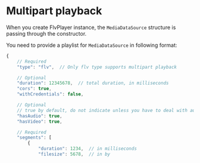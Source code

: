 
Multipart playback
==================
When you create FlvPlayer instance, the `MediaDataSource` structure is passing through the constructor.

You need to provide a playlist for `MediaDataSource` in following format:

```js
{
    // Required
    "type": "flv",  // Only flv type supports multipart playback

    // Optional
    "duration": 12345678,  // total duration, in milliseconds
    "cors": true,
    "withCredentials": false,

    // Optional
    // true by default, do not indicate unless you have to deal with audio-only or video-only stream
    "hasAudio": true,
    "hasVideo": true,

    // Required
    "segments": [
        {
            "duration": 1234,  // in milliseconds
            "filesize": 5678,  // in by